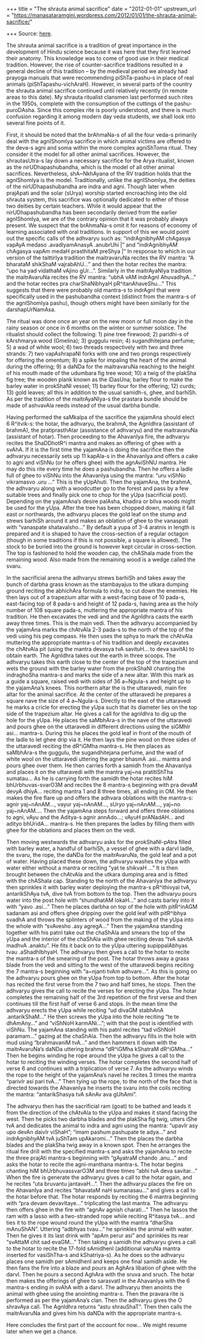 +++
title = "The shrauta animal sacrifice"
date = "2012-01-01"
upstream_url = "https://manasataramgini.wordpress.com/2012/01/01/the-shrauta-animal-sacrifice/"

+++
Source: [here](https://manasataramgini.wordpress.com/2012/01/01/the-shrauta-animal-sacrifice/).

The shrauta animal sacrifice is a tradition of great importance in the development of Hindu science because it was here that they first learned their anatomy. This knowledge was to come of good use in their medical tradition. However, the rise of counter-sacrifice traditions resulted in a general decline of this tradition – by the medieval period we already had prayoga manuals that were recommending piShTa-pashu-s in place of real animals (piShTapashu-vichAraH). However, in several parts of the country the shrauta animal sacrifice continued until relatively recently
(in remote areas to this date). My shrauta ritualist clansmen last
performed such rites in the 1950s, complete with the consumption of the cuttings of the pashu-puroDAsha. Since this complex rite is poorly understood, and there is much confusion regarding it among modern day veda students, we shall look into several fine points of it.

First, it should be noted that the brAhmaNa-s of all the four veda-s primarily deal with the agnIShomIya sacrifice in which animal victims are offered to the deva-s agni and soma within the more complex agniShToma ritual. They consider it the model for all other animal sacrifices. However, the shrautasUtra-s lay down a necessary sacrifice for the Arya ritualist, known as the nirUDhapashubandha, which is the model of all other animal sacrifices. Nevertheless, shA\~NkhAyana of the RV tradition holds that the agnIShomIya is the model. Traditionally, unlike the agnIShomIya, the deities of the nirUDhapashubandha are indra and agni. Though later when prajApati and the solar (sUrya) worship started encroaching into the old shrauta system, this sacrifice was optionally dedicated to either of those two deities by certain teachers. While it would appear that the nirUDhapashubandha has been secondarily derived from the earlier agnIShomIya, we are of the contrary opinion that it was probably always present. We suspect that the brAhmaNa-s omit it for reasons of economy of learning associated with oral traditions. In support of this we would point out the specific calls of the adhvaryu such as: “indrAgnibhyAM chAgasya vapAyA medaso .avadIyamAnasyA .anubrUhi \|” and “indrAgnibhyAM chAgasya vapAm medaH prasthitaM preShya \|” In response to which in our version of the taittirIya tradition the maitravaruNa recites the RV mantra: “A bharataM shikShaM vajrabAhU…” and then the hotar recites the mantra: “upo ha yad vidathaM vAjino gUr…”. Similarly in the maitrAyaNIya tradition the maitrAvaruNa recites the RV mantra: “ubhA vAM indrAgnI AhuvadhyA…” and the hotar recites pra charShaNibhyaH pR^itanAhaveShu…” This suggests that there were probably old mantra-s to indrAgnI that were specifically used in the pashubandha context (distinct from the mantra-s of the agnIShomIya pashu), though others might have been similarly for the darshapUrNamAsa.

The ritual was done once an year on the new moon or full moon day in the rainy season or once in 6 months on the winter or summer solstice. The ritualist should collect the following: 1) pine tree firewood; 2) paridhi-s of kArshmarya wood (Gmelina); 3) guggulu resin; 4) sugandhitejana perfume; 5) a wad of white wool; 6) two threads respectively with two and three strands: 7) two vapAshrapaNI forks with one and two prongs respectively for offering the omentum; 8) a spike for impaling the heart of the animal during the offering; 9) a daNDa for the maitravaruNa reaching to the height of his mouth made of the udumbara fig tree wood; 10) a twig of the plakSha fig tree; the wooden plank known as the iDasUna; barley flour to make the barley water in prokShaNI vessel; 11) barley flour for the offering; 12) curds; 13) gold leaves; all this in addition to the usual samidh-s, ghee, and barhiSh. As per the tradition of the maitrAyaNIya-s the prastara bundle should be made of ashvavAla reeds instead of the usual darbha bundle.

Having performed the saMkalpa of the sacrifice the yajamAna should elect 6 R^itvik-s: the hotar, the adhvaryu, the brahmA, the AgnIdhra
(assistant of brahmA), the pratiprasthAtar (assistance of adhvaryu) and
the maitravaruNa (assistant of hotar). Then proceeding to the AhavanIya fire, the adhvaryu recites the ShaDDhotR^i mantra and makes an offering of ghee with a svAhA. If it is the first time the yajamAna is doing the sacrifice then the adhvaryu necessarily sets up 11 kapAla-s in the AhavanIya and offers a cake to agni and viShNu (or he offers ghee) with the agnAviShNU mantra. He may do this rite every time he does a pashubandha. Then he offers a ladle full of ghee to viShNu into the AhavanIya using the mantra: “uru viShNo vikramasvo .uru …” This is the yUpAhuti. Then the yajamAna, the brahmA, the adhvaryu along with a woodcutter go to the forest and pass by a few suitable trees and finally pick one to chop for the yUpa (sacrificial post). Depending on the yajamAna’s desire palAsha, khadira or bilva woods might be used for the yUpa. After the tree has been chopped down, making it fall east or northwards, the adhvaryu places the gold leaf on the stump and strews barhiSh around it and makes an oblation of ghee to the vanaspati with “vanaspate shatavalsho…” By default a yupa of 3-4 aratnis in length is prepared and it is shaped to have the cross-section of a regular octagon
(though in some traditions if this is not possible, a square is
allowed). The stock to be buried into the ground is however kept circular in cross-section. The top is fashioned to hold the wooden cap, the chAShala made from the remaining wood. Also made from the remaining wood is a wedge called the svaru.

In the sacrificial arena the adhvaryu strews barhiSh and takes away the bunch of darbha grass known as the stambayajus to the utkara dumping ground reciting the abhichAra formula to indra, to cut down the enemies. He then lays out of a trapezium altar with a west-facing base of 10 pada-s, east-facing top of 8 pada-s and height of 12 pada-s, having area as the holy number of 108 square pada-s, muttering the appropriate mantra of his tradition. He then excavates the vedi and and the AgnIdhra casts the earth away three times. This is the main vedi. Then the adhvaryu accompanied by the yajamAna marks the chAtvAla 2-3 pada-s to the north of the top of the vedi using his peg compass. He then uses the sphya to mark the chAtvAla muttering the appropriate mantra-s of his tradition and deeply excavates the chAtvAla pit (using the mantra devasya tvA savituH… to deva savitA) to obtain earth. The AgnIdhra takes out the earth in three scoops. The adhvaryu takes this earth close to the center of the top of the trapezium and wets the ground with the barley water from the prokShaNI chanting the indraghoSha mantra-s and marks the side of a new altar. With this mark as a guide a square, raised vedi with sides of 36 a\~Ngula-s and height up to the yajamAna’s knees. This northern altar the is the uttaravedi, main fire altar for the animal sacrifice. At the center of the uttaravedi he prepares a square nave the size of 4 a\~Ngula-s. Directly to the east of the uttaravedi he marks a cricle for erecting the yUpa such that its diameter lies on the top side of the trapezium altar. He gives a call for the agnIdhra to dig up the hole for the yUpa. He places the saMbhAra-s in the nave of the uttaravedi and pours ghee on the uttaravedi in different directions using the siGMhIr asi… mantra-s. During this he places the gold leaf in front of the mouth of the ladle to let ghee drip via it. He then lays the pine wood on three sides of the uttaravedI reciting the dR^iGMha mantra-s. He then places as saMbhAra-s the guggulu, the sugandhitejana perfume, and the wad of white wool on the uttaravedi uttering the agner bhasmA .asi… mantra and pours ghee over them. He then carries forth a samidh from the AhavanIya and places it on the uttaravedi with the mantra yaj\~na pratitiShTha sumatau… As he is carrying forth the samidh the hotar recites hiM bhUrbhuvas-svarO3M and recites the 8 mantra-s beginning with pra devaM devyA dhiyA… reciting mantra 1 and 8 three times, all ending in OM. He then makes the fire flare up and offers the adhvara oblations with the mantra-s: agnir yaj\~nAnAM…, vayur yaj\~nAnAM…, sUryo yaj\~nAnAM…, yaj\~no yaj\~nAnAM…. Then the yajamAna steps forward and offers three oblations to agni, vAyu and the Aditya-s agnir annAdo…; vAyuH prANadAH… and adityo bhUridA… mantra-s. He then prepares the ladles by filling them with ghee for the oblations and places them on the vedi.

Then moving westwards the adhvaryu asks for the prokShaNI-pAtra filled with barley water, a handful of barhiSh, a vessel of ghee with a darvI ladle, the svaru, the rope, the daNDa for the maitrAvaruNa, the gold leaf and a pot of water. Having placed these down, the adhvaryu washes the yUpa with water either without a mantra or reciting “yat te shikvaH …” It is then brought between the chAtvAla and the utkara dumping area and is fitted with the chAShala cap. Standing to the north of the AhavanIya the adhvaryu then sprinkles it with barley water deploying the mantra-s pR^ithivyai tvA, antarikShAya tvA, dive tvA from bottom to the top. Then the adhvaryu pours water into the post hole with “shundhatAM lokaH…” and casts barley into it with “yavo .asi…” Then he places darbha on top of the hole with pitR^inAGM sadanam asi and offers ghee dripping over the gold leaf with pitR^ibhya svadhA and throws the splinters of wood from the making of the yUpa into the whole with “svAvesho .asy agregA…” Then the yajamAna standing together with his patnI take out the chaShAla and smears the top of the yUpa and the interior of the chaShAla with ghee reciting devas “tvA savitA madhvA .anaktu”. He fits it back on to the yUpa uttering supippalAbhyas tvau .aShadhIbhyaH. The adhvaryu then gives a call to the hotar to recite the mantra-s of the smearing of the post. The hotar throws away a grass blade from the vedi and sitting to the west of the uttaravedi begins reciting the 7 mantra-s beginning with “a\~njanti tvAm adhvare…”. As this is going on the adhvaryu pours ghee on the yUpa from top to bottom. After the hotar has recited the first verse from the 7 two and half times, he stops. Then the adhvaryu gives the call to recite the verses for erecting the yUpa. The hotar completes the remaining half of the 3rd repetition of the first verse and then continues till the first half of verse 6 and stops. In the mean time the adhvaryu erects the yUpa while reciting “ud divaGM stabhAnA .antarikShaM…” He then screws the yUpa into the hole reciting “te te dhAmAny…” and “viShNoH karmANi…”; with that the post is identified with viShNu. The yajamAna standing with his patnI recites “tad viShNoH paramam…” gazing at the chaShAla. Then the adhvaryu fills in the hole with mud using “brahmavaniM tvA…” and then hammers it down with the maitrAvaruNa’s daNDa uttering brahma “dR^iGMha kShatraM dR^iGMha…” Then he begins winding he rope around the yUpa he gives a call to the hotar to reciting the winding verses. The hotar completes the second half of verse 6 and continues with a triplication of verse 7. As the adhvaryu winds the rope to the height of the yajamAna’s navel he recites 3 times the mantra “parivIr asi pari tvA…” Then tying up the rope, to the north of the face that is directed towards the AhavanIya he inserts the svaru into the coils reciting the mantra: “antarikShasya tvA sAnAv ava gUhAmi”.

The adhvaryu then has the sacrificial ram (goat) to be bathed and leads it from the direction of the chAtvAla to the yUpa and makes it stand facing the west. Then he picks two darbha blades and the plakSha fig twig, utters iShe tvA and dedicates the animal to indra and agni using the mantra: “upavIr asy upo devAn daivIr viShaH”; “imam pashum pashupate te adya…” and indrAgnibhyAM tvA juShTam upAkaromi…” Then the places the darbha blades and the plakSha twig away in a known spot. Then he arranges the ritual fire drill with the specified mantra-s and asks the yajamAna to recite the three prajAti mantra-s beginning with “gAyatraM chando .anu…” and asks the hotar to recite the agni-manthana mantra-s. The hotar begins chanting hiM bhUrbhuvassvarO3M and three times “abhi tvA deva savitar…” When the fire is generate the adhvaryu gives a call to the hotar again, and he recites “uta bruvantu jantavaH…”. Then the adhvaryu places the fire on the AhavanIya and recites “bhavataM naH sumanasau…” and gives a call to the hotar before that. The hotar responds by reciting the 6 mantra beginning with “pra devam devavItaye…” triplicating the last mantra. The adhvaryu then offers ghee in the fire with “agnAv agnish charati…” Then he lassos the ram with a lasso with a two-stranded rope while reciting R^itasya tvA… and ties it to the rope wound round the yUpa with the mantra “dharSha mAnuShAN”. Uttering “adbhyas tvau…” he sprinkles the animal with water. Then he gives it its last drink with “apAm perur asi” and sprinkles its rear “svAttaM chit sad evaGM…” Then taking a samidh the adhvaryu gives a call to the hotar to recite the 17-fold sAmidhenI (additional varuNa mantra inserted for vasiShTha-s and kShatriya-s). As he does so the adhvaryu places one samidh per sAmidhenI and keeps one final samidh aside. He then fans the fire into a blaze and pours an AghAra libation of ghee with the darvI. Then he pours a second AghAra with the sruva and sruch. The hotar then makes the offerings of ghee to sarasvatI in the AhavanIya with the 6 mantra-s ending in svAhA with a darvI. The adhvaryu then anoints the animal with ghee using the anointing mantra-s. Then the pravara rite is performed as per the yajamAna’s clan. Then the adhvaryu gives the O shravAya call. The AgnIdhra returns “astu shrauShaT”. Then then calls the maitrAvaruNa and gives him his daNDa with the appropriate mantra-s.

Here concludes the first part of the account for now… We might resume later when we get a chance.

